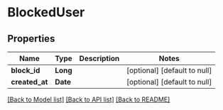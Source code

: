 # BlockedUser
## Properties

| Name | Type | Description | Notes |
|------------ | ------------- | ------------- | -------------|
| **block\_id** | **Long** |  | [optional] [default to null] |
| **created\_at** | **Date** |  | [optional] [default to null] |

[[Back to Model list]](../README.md#documentation-for-models) [[Back to API list]](../README.md#documentation-for-api-endpoints) [[Back to README]](../README.md)

